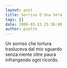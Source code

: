 ```yaml
---
layout: post
title: Sorriso D'Una Sera
tags: []
date: 2009-03-23 15:36:00
author: pietro
---
```

Un sorriso che tortura<br/>trasluceva dal mio sguardo<br/>senza niente oltre paura<br/>infrangendo ogni ricordo.
